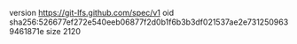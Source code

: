 version https://git-lfs.github.com/spec/v1
oid sha256:526677ef272e540eeb06877f2d0b1f6b3b3df021537ae2e7312509639461871e
size 2120
